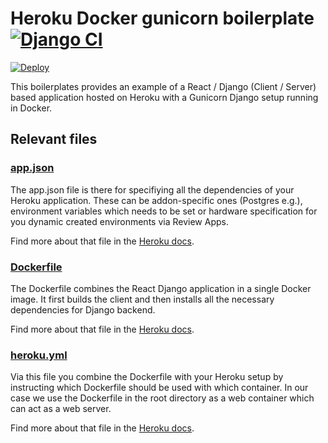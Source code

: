 # Heroku Docker gunicorn boilerplate [![Django CI](https://github.com/scoutbeedev/heroku-docker-gunicorn-boilerplate/workflows/Django%20CI/badge.svg)](https://github.com/scoutbeedev/heroku-docker-gunicorn-boilerplate/actions)

[![Deploy](https://www.herokucdn.com/deploy/button.svg)](https://heroku.com/deploy?template=https://github.com/scoutbeedev/heroku-docker-gunicorn-boilerplate)

This boilerplates provides an example of a React / Django (Client / Server) based application hosted on Heroku with a Gunicorn Django setup running in Docker.

## Relevant files

### [app.json](https://github.com/scoutbeedev/heroku-docker-gunicorn-boilerplate/blob/master/heroku.yml)

The app.json file is there for specifiying all the dependencies of your Heroku application. These can be addon-specific ones (Postgres e.g.), environment variables which needs to be set or hardware specification for you dynamic created environments via Review Apps.

Find more about that file in the [Heroku docs](https://devcenter.heroku.com/articles/app-json-schema).

### [Dockerfile](https://github.com/scoutbeedev/heroku-docker-gunicorn-boilerplate/blob/master/Dockerfile)

The Dockerfile combines the React Django application in a single Docker image. It first builds the client and then installs all the necessary dependencies for Django backend.

Find more about that file in the [Heroku docs](https://devcenter.heroku.com/articles/container-registry-and-runtime#dockerfile-commands-and-runtime).

### [heroku.yml](https://github.com/scoutbeedev/heroku-docker-gunicorn-boilerplate/blob/master/heroku.yml)

Via this file you combine the Dockerfile with your Heroku setup by instructing which Dockerfile should be used with which container. In our case we use the Dockerfile in the root directory as a web container which can act as a web server.

Find more about that file in the [Heroku docs](https://devcenter.heroku.com/articles/build-docker-images-heroku-yml).
